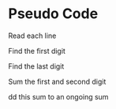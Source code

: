 # Pseudo Code

Read each line

Find the first digit

Find the last digit

Sum the first and second digit

dd this sum to an ongoing sum

